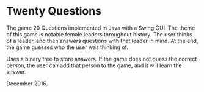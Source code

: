 Twenty Questions
===============

The game 20 Questions implemented in Java with a Swing GUI. The theme of this game is notable female leaders throughout history. The user thinks of a leader, and then answers questions with that leader in mind. At the end, the game guesses who the user was thinking of. 

Uses a binary tree to store answers. If the game does not guess the correct person, the user can add that person to the game, and it will learn the answer.

December 2016.
